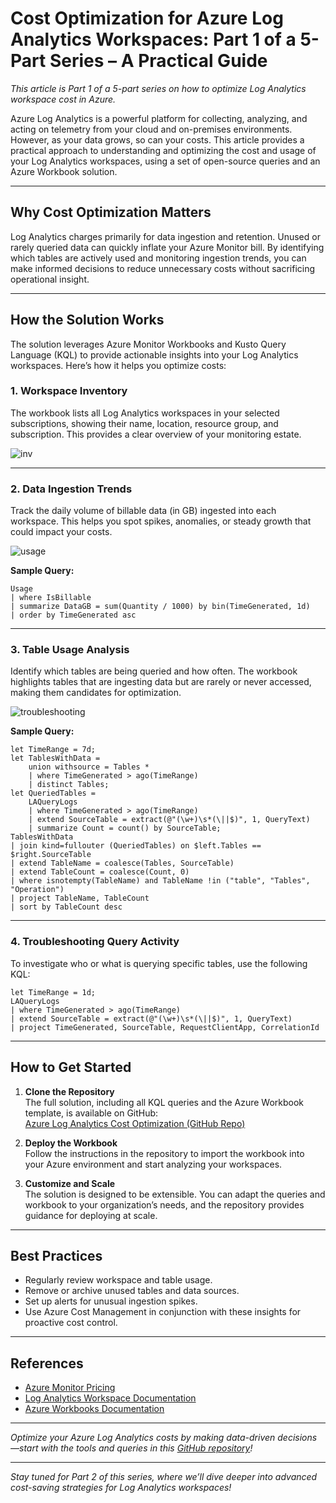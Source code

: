 # Cost Optimization for Azure Log Analytics Workspaces: Part 1 of a 5-Part Series – A Practical Guide

*This article is Part 1 of a 5-part series on how to optimize Log Analytics workspace cost in Azure.*

Azure Log Analytics is a powerful platform for collecting, analyzing, and acting on telemetry from your cloud and on-premises environments. However, as your data grows, so can your costs. This article provides a practical approach to understanding and optimizing the cost and usage of your Log Analytics workspaces, using a set of open-source queries and an Azure Workbook solution.

---

## Why Cost Optimization Matters

Log Analytics charges primarily for data ingestion and retention. Unused or rarely queried data can quickly inflate your Azure Monitor bill. By identifying which tables are actively used and monitoring ingestion trends, you can make informed decisions to reduce unnecessary costs without sacrificing operational insight.

---

## How the Solution Works

The solution leverages Azure Monitor Workbooks and Kusto Query Language (KQL) to provide actionable insights into your Log Analytics workspaces. Here’s how it helps you optimize costs:

### 1. Workspace Inventory

The workbook lists all Log Analytics workspaces in your selected subscriptions, showing their name, location, resource group, and subscription. This provides a clear overview of your monitoring estate.

![inv](../lawcostoptseries/screenshots/inventory.png)

---

### 2. Data Ingestion Trends

Track the daily volume of billable data (in GB) ingested into each workspace. This helps you spot spikes, anomalies, or steady growth that could impact your costs.

![usage](../lawcostoptseries/screenshots/usage.png)

**Sample Query:**
```kusto
Usage
| where IsBillable
| summarize DataGB = sum(Quantity / 1000) by bin(TimeGenerated, 1d)
| order by TimeGenerated asc
```

---

### 3. Table Usage Analysis

Identify which tables are being queried and how often. The workbook highlights tables that are ingesting data but are rarely or never accessed, making them candidates for optimization.

![troubleshooting](../lawcostoptseries/screenshots/troubleshooting.png)

**Sample Query:**
```kusto
let TimeRange = 7d;
let TablesWithData = 
    union withsource = Tables *
    | where TimeGenerated > ago(TimeRange)
    | distinct Tables;
let QueriedTables = 
    LAQueryLogs
    | where TimeGenerated > ago(TimeRange)
    | extend SourceTable = extract(@"(\w+)\s*(\||$)", 1, QueryText)
    | summarize Count = count() by SourceTable;
TablesWithData
| join kind=fullouter (QueriedTables) on $left.Tables == $right.SourceTable
| extend TableName = coalesce(Tables, SourceTable)
| extend TableCount = coalesce(Count, 0)
| where isnotempty(TableName) and TableName !in ("table", "Tables", "Operation")
| project TableName, TableCount
| sort by TableCount desc
```

---

### 4. Troubleshooting Query Activity

To investigate who or what is querying specific tables, use the following KQL:

```kusto
let TimeRange = 1d;
LAQueryLogs
| where TimeGenerated > ago(TimeRange)
| extend SourceTable = extract(@"(\w+)\s*(\||$)", 1, QueryText)
| project TimeGenerated, SourceTable, RequestClientApp, CorrelationId
```

---

## How to Get Started

1. **Clone the Repository**  
   The full solution, including all KQL queries and the Azure Workbook template, is available on GitHub:  
   [Azure Log Analytics Cost Optimization (GitHub Repo)](https://github.com/your-github-username/your-repo)

2. **Deploy the Workbook**  
   Follow the instructions in the repository to import the workbook into your Azure environment and start analyzing your workspaces.

3. **Customize and Scale**  
   The solution is designed to be extensible. You can adapt the queries and workbook to your organization’s needs, and the repository provides guidance for deploying at scale.

---

## Best Practices

- Regularly review workspace and table usage.
- Remove or archive unused tables and data sources.
- Set up alerts for unusual ingestion spikes.
- Use Azure Cost Management in conjunction with these insights for proactive cost control.

---

## References

- [Azure Monitor Pricing](https://azure.microsoft.com/pricing/details/monitor/)
- [Log Analytics Workspace Documentation](https://learn.microsoft.com/azure/azure-monitor/logs/log-analytics-workspace-overview)
- [Azure Workbooks Documentation](https://learn.microsoft.com/azure/azure-monitor/visualize/workbooks-overview)

---

*Optimize your Azure Log Analytics costs by making data-driven decisions—start with the tools and queries in this [GitHub repository](https://github.com/your-github-username/your-repo)!*

---

*Stay tuned for Part 2 of this series, where we’ll dive deeper into advanced cost-saving strategies for Log Analytics workspaces!*